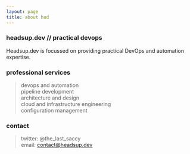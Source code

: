 ```yaml
---
layout: page
title: about hud
---
```


### headsup.dev // practical devops
Headsup.dev is focussed on providing practical DevOps and automation expertise. 

### professional services
> devops and automation<br>
> pipeline development<br>
> architecture and design<br>
> cloud and infrastructure engineering<br>
> configuration management<br>

### contact
> twitter: @the_last_saccy<br>
> email: contact@headsup.dev<br>

<!-- ![Screenshot](screenshot.png) -->
